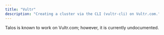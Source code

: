 ```yaml
---
title: "Vultr"
description: "Creating a cluster via the CLI (vultr-cli) on Vultr.com."
---
```


Talos is known to work on Vultr.com; however, it is currently undocumented.
